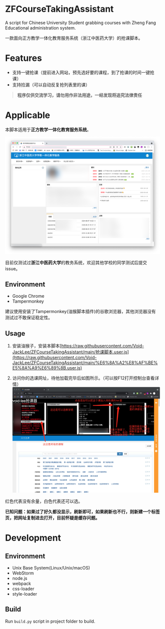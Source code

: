 # ZFCourseTakingAssistant
A script for Chinese University Student grabbing courses with Zheng Fang Educational administration system.

一款面向正方教学一体化教育服务系统（浙江中医药大学）的抢课脚本。

# Features

* 支持一键抢课（提前进入网站，预先选好要的课程，到了抢课的时间一键抢课）
* 支持捡漏（可以自动反复抢列表里的课）

> **程序仅供交流学习，请勿用作非法用途，一经发现将追究法律责任**

# Applicable

本脚本适用于**正方教学一体化教育服务系统**。

![主界面](pic/main.png)

目前仅测试过**浙江中医药大学**的教务系统，欢迎其他学校的同学测试后提交issue。

## Environment

* Google Chrome
* Tampermonkey

建议使用安装了Tampermonkey(油猴脚本插件)的谷歌浏览器，其他浏览器没有测试过不敢保证稳定性。

## Usage

1. 安装油猴子，安装本脚本[https://raw.githubusercontent.com/Void-JackLee/ZFCourseTakingAssistant/main/抢课脚本.user.js](https://raw.githubusercontent.com/Void-JackLee/ZFCourseTakingAssistant/main/%E6%8A%A2%E8%AF%BE%E5%8A%A9%E6%89%8B.user.js)

2. 访问你的选课网址，待他加载完毕后如图所示。（可以按F12打开控制台查看详情）![食用方法](pic/usage.jpg)

红色代表没有余量，白色代表还可以选。

**已知问题：如果过了好久都没显示，刷新即可，如果刷新也不行，则新建一个标签页，把网址复制进去打开，目前怀疑是缓存问题。**

# Development

## Environment

* Unix Base System(Linux/Unix/macOS)
* WebStorm
* node.js
* webpack
* css-loader
* style-loader

## Build

Run `build.py` script in project folder to build.



